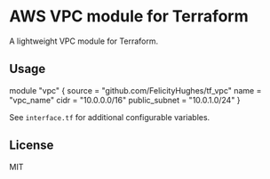 # AWS VPC module for Terraform

A lightweight VPC module for Terraform.

## Usage

module "vpc" {
  source = "github.com/FelicityHughes/tf_vpc"
  name   = "vpc_name"
  cidr   = "10.0.0.0/16"
  public_subnet = "10.0.1.0/24"
}

See `interface.tf` for additional configurable variables.

## License

MIT
